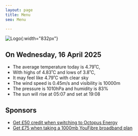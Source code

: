 ```yaml
---
layout: page
title: Menu
seo: Menu

---
```


![Logo](/images/logo.jpg){:width="832px"}

<!-- weather_marker starts -->
## On Wednesday, 16 April 2025

- The average temperature today is 4.79˚C,
- With highs of 4.83˚C and lows of 3.8˚C,
- It may feel like 4.79˚C with clear sky
- The wind speed is 0.45m/s and visibility is 10000m
- The pressure is 1010hPa and humidity is 83%
- The sun will rise at 05:07 and set at 19:08

<!-- weather_marker ends -->

## Sponsors

- [Get £50 credit when switching to Octopus Energy](https://bit.ly/3oD1nnS)
- [Get £75 when taking a 1000mb YouFibre broadband plan](https://aklam.io/91zWhU?)



